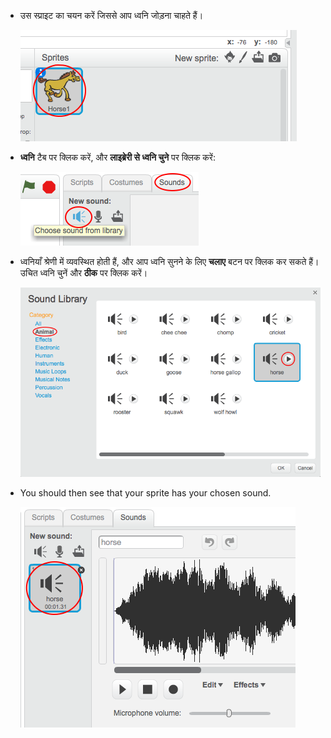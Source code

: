 + उस स्प्राइट का चयन करें जिससे आप ध्वनि जोड़ना चाहते हैं।
    
    ![screenshot](images/sprite-select.png)

+ **ध्वनि** टैब पर क्लिक करें, और **लाइब्रेरी से ध्वनि चुने** पर क्लिक करें:
    
    ![screenshot](images/import-sound.png)

+ ध्वनियाँ श्रेणी में व्यवस्थित होती हैं, और आप ध्वनि सुनने के लिए **चलाए** बटन पर क्लिक कर सकते हैं। उचित ध्वनि चुनें और **ठीक** पर क्लिक करें।
    
    ![screenshot](images/choose-sound.png)

+ You should then see that your sprite has your chosen sound.
    
    ![screenshot](images/sound-imported.png)